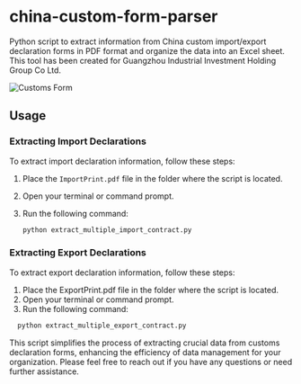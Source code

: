 # china-custom-form-parser

Python script to extract information from China custom import/export declaration forms in PDF format and organize the data into an Excel sheet. This tool has been created for Guangzhou Industrial Investment Holding Group Co Ltd.

![Customs Form](https://github.com/Tilosmsh/china-custom-form-parser/assets/49379391/ac3474a6-843c-4ee5-bf3d-68aaa8c2bd1d)

## Usage

### Extracting Import Declarations

To extract import declaration information, follow these steps:

1. Place the `ImportPrint.pdf` file in the folder where the script is located.
2. Open your terminal or command prompt.
3. Run the following command:

   ```bash
   python extract_multiple_import_contract.py

### Extracting Export Declarations

To extract export declaration information, follow these steps:

1. Place the ExportPrint.pdf file in the folder where the script is located.
2. Open your terminal or command prompt.
3. Run the following command:

 ```bash
   python extract_multiple_export_contract.py
   ```

This script simplifies the process of extracting crucial data from customs declaration forms, enhancing the efficiency of data management for your organization.
Please feel free to reach out if you have any questions or need further assistance.
